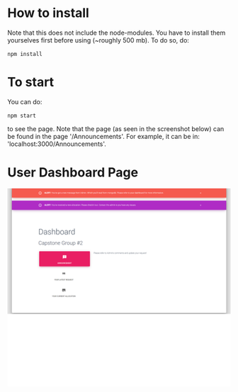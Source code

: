 # How to install
Note that this does not include the node-modules. You have to install them yourselves first before using (~roughly 500 mb).
To do so, do:
```
npm install
```

# To start
You can do:
```
npm start
```
to see the page. Note that the page (as seen in the screenshot below) can be found in the page '/Announcements'. For example, it can be in: 'localhost:3000/Announcements'.

# User Dashboard Page
![Alt text](Dashboard.png?raw=true "Title")


